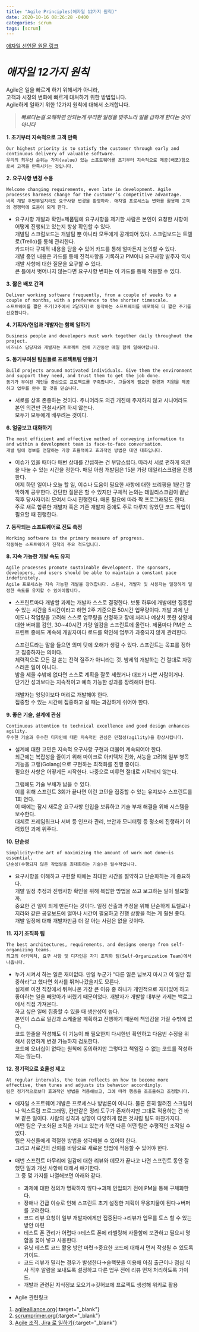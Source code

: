 ```yaml
---
title: "Agile Principles(애자일 12가지 원칙)"
date: 2020-10-16 08:26:28 -0400
categories: scrum
tags: [scrum]
---  
```

  
[애자일 선언문 원문 링크][jekyll-agile]

# ***애자일 12가지 원칙***

Agile은 일을 빠르게 하기 위해서가 아니라,   
고객과 시장의 변화에 빠르게 대처하기 위한 방법입니다.  
Agile하게 일하기 위한 12가지 원칙에 대해서 소개합니다.  

> ___빠르다는걸 오해하면 안되는게 무리한 일정을 맞추느라 일을 급하게 한다는 것이 아니다___

__1. 초기부터 지속적으로 고객 만족__  
    
    Our highest priority is to satisfy the customer through early and continuous delivery of valuable software.  
    우리의 최우선 순위는 가치(value) 있는 소프트웨어를 초기부터 지속적으로 제공(배포)함으로써 고객을 만족시키는 것입니다.  
    
__2. 요구사항 변경 수용__  

    Welcome changing requirements, even late in development. Agile processes harness change for the customer’s competitive advantage.
    비록 개발 후반부일지라도 요구사항 변경을 환영하라. 애자일 프로세스는 변화를 활용해 고객의 경쟁력에 도움이 되게 한다.

  - 요구사항 개발과 확인=제품팀에 요구사항을 제기한 사람은 본인이 요청한 사항이 어떻게 진행되고 있는지 항상 확인할 수 있다.  
    개발팀 스크럼보드는 개발팀 뿐 아니라 모두에게 공개되어 있다. 스크럼보드는 트렐로(Trello)를 통해 관리한다.  
    카드마다 구체적 내용을 담을 수 있어 카드를 통해 얼마든지 논의할 수 있다.  
    개발 중인 내용은 카드를 통해 진척사항을 기록하고 PM이나 요구사항 발주자 역시 개발 사항에 대한 질문을 요구할 수 있다.  
    큰 틀에서 벗어나지 않는다면 요구사항 변화는 이 카드를 통해 적응할 수 있다.

__3. 짧은 배포 간격__

    Deliver working software frequently, from a couple of weeks to a couple of months, with a preference to the shorter timescale.
    소프트웨어를 짧은 주기(2주에서 2달까지)로 동작하는 소프트웨어를 배포하되 더 짧은 주기를 선호합니다.


__4. 기획자/현업과 개발자는 함께 일하기__

    Business people and developers must work together daily throughout the project.
    비즈니스 담당자와 개발자는 프로젝트 전체 기간동안 매일 함께 일해야합니다.
    

__5. 동기부여된 팀원들로 프로젝트팀 만들기__

    Build projects around motivated individuals. Give them the environment and support they need, and trust them to get the job done.
    동기가 부여된 개인들 중심으로 프로젝트를 구축합니다. 그들에게 필요한 환경과 지원을 제공하고 업무를 완수 할 것을 믿습니다.
    
  - 서로를 상호 존중하는 것이다. 주니어라도 의견 개진에 주저하지 않고 시니어라도 본인 의견만 관철시키려 하지 않는다.  
    모두가 모두에게 배우려는 것이다.  
    
__6. 얼굴보고 대화하기__

    The most efficient and effective method of conveying information to and within a development team is face-to-face conversation.
    개발 팀에 정보를 전달하는 가장 효율적이고 효과적인 방법은 대면 대화입니다.
    
   - 이슈가 있을 때마다 매번 상대를 간섭하는 건 부담스럽다. 따라서 서로 편하게 의견을 나눌 수 있는 시간을 정한다. 매일 아침 개발팀은 15분 가량 데일리스크럼을 진행한다.  
     어제 하던 일이나 오늘 할 일, 이슈나 도움이 필요한 사항에 대한 브리핑을 1분간 짤막하게 공유한다.
     간단한 질문은 할 수 있지만 구체적 논의는 데일리스크럼이 끝난 직후 당사자끼리 모여서 다시 진행한다. 때론 필요에 따라 짝 프로그래밍도 한다.  
     주로 새로 합류한 개발자 혹은 기존 개발자 중에도 주로 다루지 않았던 코드 작업이 필요할 때 진행한다.  
    
__7. 동작되는 소프트웨어로 진도 측정__

    Working software is the primary measure of progress.
    작동하는 소프트웨어가 진척의 주요 척도입니다.
    
__8. 지속 가능한 개발 속도 유지__

    Agile processes promote sustainable development. The sponsors, developers, and users should be able to maintain a constant pace indefinitely.
    Agile 프로세스는 지속 가능한 개발을 장려합니다. 스폰서, 개발자 및 사용자는 일정하게 일정한 속도를 유지할 수 있어야합니다.

   - 스프린트마다 개발할 과제는 개발자 스스로 결정한다. 보통 하루에 개발에만 집중할 수 있는 시간을 5시간이라고 하면 2주 기준으론 50시간 업무량이다. 
     개발 과제 난이도나 작업량을 고려해 스스로 업무량을 산정하고 장애 처리나 예상치 못한 상황에 대한 버퍼를 감안, 30∼40시간 가량 일감을 스프린트에 올린다.
     제품마다 PM은 스프린트 중에도 계속해 개발자마다 로드를 확인해 업무가 과중되지 않게 관리한다.
     
     스프린트라는 말을 들으면 의미 탓에 오해가 생길 수 있다. 스프린트는 목표를 정하고 집중하자는 의미다.  
     체력적으로 모든 걸 쏟는 전력 질주가 아니라는 것. 밤세워 개발하는 건 절대로 자랑스러운 일이 아니다.  
     밤을 세울 수밖에 없다면 스스로 계획을 잘못 세웠거나 대표가 나쁜 사람이거나.  
     단기간 성과보다는 지속적이고 예측 가능한 성과를 장려해야 한다.
     
     개발자는 엉덩이보다 머리로 개발해야 한다.  
     집중할 수 있는 시간에 집중하고 쉴 때는 과감하게 쉬어야 한다.

__9. 좋은 기술, 설계에 관심__

    Continuous attention to technical excellence and good design enhances agility.
    우수한 기술과 우수한 디자인에 대한 지속적인 관심은 민첩성(agility)을 향상시킵니다.
    
   - 설계에 대한 고민은 지속적 요구사항 구현과 더불어 계속되어야 한다.  
     최근에는 복잡성을 줄이기 위해 마이크로 아키텍처 진화, 서능을 고려해 일부 병목 기능을 고랭(Golang)으로 구현하는 최적화를 진행 중이다.  
     필요한 사항은 어떻게든 시작한다. 나중으로 미루면 절대로 시작되지 않는다.
     
     그럼에도 기술 부채가 남을 수 있다.  
     이를 위해 스프린트 3회가 끝나면 이런 고민을 집중할 수 있는 유지보수 스프린트를 1회 연다.  
     이 때에는 잠시 새로운 요구사항 인입을 보류하고 기술 부채 해결을 위해 시스템을 보수한다.  
     대체로 프레임워크나 서버 등 인프라 관리, 보안과 모니터링 등 평소에 진행하기 어려웠던 과제 위주다.  
     
__10. 단순성__

    Simplicity–the art of maximizing the amount of work not done–is essential.
    단순성(수행되지 않은 작업량을 최대화하는 기술)은 필수적입니다.
    
   - 요구사항을 이해하고 구현할 때에는 최대한 시간을 절약하고 단순화하는 게 중요하다.  
     개발 일정 추정과 진행사항 확인을 위해 복잡한 방법을 쓰고 보고하는 일이 필요할까.  
     중요한 건 일이 되게 만든다는 것이다. 일정 산출과 추정을 위해 단순하게 트렐로나 지라와 같은 공유보드에 얼마나 시간이 필요하고 진행 상황을 적는 게 훨씬 좋다.  
     개발 일정에 대해 개발자만큼 더 잘 아는 사람은 없을 것이다.
    
__11. 자기 조직화 팀__

    The best architectures, requirements, and designs emerge from self-organizing teams.
    최고의 아키텍처, 요구 사항 및 디자인은 자기 조직화 팀(Self-Organization Team)에서 나옵니다.

   - 누가 시켜서 하는 일은 재미없다. 만일 누군가 “다른 일은 넘보지 마시고 이 일만 집중하라”고 했다면 회사를 뛰쳐나갔을지도 모른다.  
     실제로 이전 직장에서 뛰쳐나온 가장 큰 이유 중 하나가 개인적으로 재미있어 하고 좋아하는 일을 빼앗아가 버렸기 때문이었다.
     개발자가 개발할 대부분 과제는 백로그에서 직접 가져온다.  
     하고 싶은 일에 집중할 수 있을 때 생산성이 높다.  
     본인이 스스로 일감과 스케줄을 계획하고 진행하기 때문에 책임감을 가질 수밖에 없다.  
     코드 한줄을 작성해도 이 기능이 왜 필요한지 다시한번 확인하고 다음번 수정을 위해서 유연하게 변경 가능하지 검토한다.  
     코드에 오너십이 없다는 원칙에 동의하지만 그렇다고 책임질 수 없는 코드를 작성하지는 않는다.
     
__12. 정기적으로 효율성 제고__

    At regular intervals, the team reflects on how to become more effective, then tunes and adjusts its behavior accordingly.
    팀은 정기적으로보다 효과적인 방법을 적용해보고, 그에 따라 행동을 조조율하고 조정합니다.
   
   - 애자일 소프트웨어 개발은 프로세스나 방법론이 아니다.
     물론 흔히 알려진 스크럼이나 익스트림 프로그래밍, 칸반같은 정리 도구가 존재하지만 그대로 적용하는 건 바보 같은 일이다.
     사람의 성격과 성향이 다양하게 많은 것처럼 팀도 마찬가지다.  
     어떤 팀은 구조화된 조직을 가지고 있는가 하면 다른 어떤 팀은 수평적인 조직일 수 있다.  
     팀은 자신들에게 적절한 방법을 생각해볼 수 있어야 한다.  
     그리고 서로간의 신뢰를 바탕으로 새로운 방법에 적응할 수 있어야 한다.

   - 매번 스프린트 마무리에 일감에 대한 리뷰와 데모가 끝나고 나면 스프린트 동안 잘 했던 일과 개선 사항에 대해서 얘기한다.  
     그 중 몇 가지를 나열해보면 아래와 같다.
     
     - 과제에 대한 정의가 명확하지 않다→과제 인입되기 전에 PM을 통해 구체화한다.
     - 장애나 긴급 이슈로 인해 스프린트 초기 설정한 계획이 무용지물이 된다→버퍼를 고려한다.
     - 코드 리뷰 요청이 일부 개발자에게만 집중된다→리뷰가 업무를 토스 할 수 있는 방안 마련
     - 테스트 폰 관리가 어렵다→테스트 폰에 라벨링해 사물함에 보관하고 필요시 명함을 꽂아 넣고 사용한다.
     - 유닛 테스트 코드 활용 방안 마련→중요한 코드에 대해서 먼저 작성될 수 있도록 가이드.
     - 코드 리뷰가 밀리는 경우가 발생한다→슬랙봇을 이용해 아침 출근이나 점심 식사 직후 알람을 보내도록 설정하고 다른 업무 전에 리뷰 먼저 처리하도록 가이드.
     - 개발과 관련된 지식정보 모으기→깃허브에 프로젝트 생성해 위키로 활용



- Agile 관련링크  

1. [agilealliance.org](https://www.agilealliance.org/ "alt text"){:target="_blank"}  
2. [scrumprimer.org](https://scrumprimer.org/ "alt text"){:target="_blank"} 
3. [Agile 조직, Jira 로 일하기](https://brunch.co.kr/@webbible/63 "alt text"){:target="_blank"}



[jekyll-docs]: https://jekyllrb.com/docs/home
[jekyll-gh]:   https://github.com/b329/springboot2.git
[jekyll-talk]: https://talk.jekyllrb.com/

[jekyll-agile]: https://agilemanifesto.org/iso/ko/manifesto.html